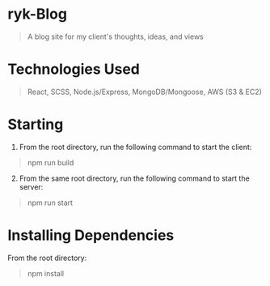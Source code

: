 # ryk-Blog
> A blog site for my client's thoughts, ideas, and views

# Technologies Used
> React, SCSS, Node.js/Express, MongoDB/Mongoose, AWS (S3 & EC2)

# Starting #
 1. From the root directory, run the following command to start the client:
   > npm run build
 2. From the same root directory, run the following command to start the server:
   > npm run start
    
    
# Installing Dependencies #
  From the root directory:
   > npm install
